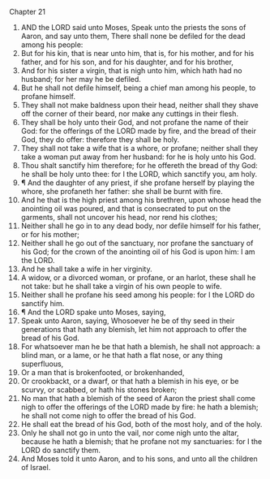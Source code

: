 

Chapter 21

1. AND the LORD said unto Moses, Speak unto the priests the sons of Aaron, and say unto them, There shall none be defiled for the dead among his people:
2. But for his kin, that is near unto him, that is, for his mother, and for his father, and for his son, and for his daughter, and for his brother,
3. And for his sister a virgin, that is nigh unto him, which hath had no husband; for her may he be defiled.
4. But he shall not defile himself, being a chief man among his people, to profane himself.
5. They shall not make baldness upon their head, neither shall they shave off the corner of their beard, nor make any cuttings in their flesh.
6. They shall be holy unto their God, and not profane the name of their God: for the offerings of the LORD made by fire, and the bread of their God, they do offer: therefore they shall be holy.
7. They shall not take a wife that is a whore, or profane; neither shall they take a woman put away from her husband: for he is holy unto his God.
8. Thou shalt sanctify him therefore; for he offereth the bread of thy God: he shall be holy unto thee: for I the LORD, which sanctify you, am holy.
9. ¶ And the daughter of any priest, if she profane herself by playing the whore, she profaneth her father: she shall be burnt with fire.
10. And he that is the high priest among his brethren, upon whose head the anointing oil was poured, and that is consecrated to put on the garments, shall not uncover his head, nor rend his clothes;
11. Neither shall he go in to any dead body, nor defile himself for his father, or for his mother;
12. Neither shall he go out of the sanctuary, nor profane the sanctuary of his God; for the crown of the anointing oil of his God is upon him: I am the LORD.
13. And he shall take a wife in her virginity.
14. A widow, or a divorced woman, or profane, or an harlot, these shall he not take: but he shall take a virgin of his own people to wife.
15. Neither shall he profane his seed among his people: for I the LORD do sanctify him.
16. ¶ And the LORD spake unto Moses, saying,
17. Speak unto Aaron, saying, Whosoever he be of thy seed in their generations that hath any blemish, let him not approach to offer the bread of his God.
18. For whatsoever man he be that hath a blemish, he shall not approach: a blind man, or a lame, or he that hath a flat nose, or any thing superfluous,
19. Or a man that is brokenfooted, or brokenhanded,
20. Or crookbackt, or a dwarf, or that hath a blemish in his eye, or be scurvy, or scabbed, or hath his stones broken;
21. No man that hath a blemish of the seed of Aaron the priest shall come nigh to offer the offerings of the LORD made by fire: he hath a blemish; he shall not come nigh to offer the bread of his God.
22. He shall eat the bread of his God, both of the most holy, and of the holy.
23. Only he shall not go in unto the vail, nor come nigh unto the altar, because he hath a blemish; that he profane not my sanctuaries: for I the LORD do sanctify them.
24. And Moses told it unto Aaron, and to his sons, and unto all the children of Israel.
